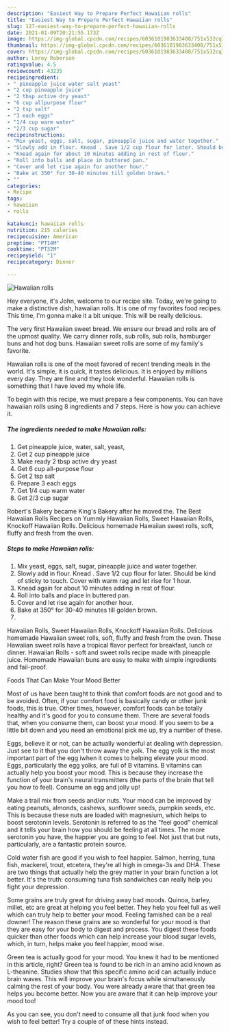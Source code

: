 ```yaml
---
description: "Easiest Way to Prepare Perfect Hawaiian rolls"
title: "Easiest Way to Prepare Perfect Hawaiian rolls"
slug: 127-easiest-way-to-prepare-perfect-hawaiian-rolls
date: 2021-01-09T20:21:55.173Z
image: https://img-global.cpcdn.com/recipes/6036101983633408/751x532cq70/hawaiian-rolls-recipe-main-photo.jpg
thumbnail: https://img-global.cpcdn.com/recipes/6036101983633408/751x532cq70/hawaiian-rolls-recipe-main-photo.jpg
cover: https://img-global.cpcdn.com/recipes/6036101983633408/751x532cq70/hawaiian-rolls-recipe-main-photo.jpg
author: Leroy Roberson
ratingvalue: 4.5
reviewcount: 43235
recipeingredient:
- " pineapple juice water salt yeast"
- "2 cup pineapple juice"
- "2 tbsp active dry yeast"
- "6 cup allpurpose flour"
- "2 tsp salt"
- "3 each eggs"
- "1/4 cup warm water"
- "2/3 cup sugar"
recipeinstructions:
- "Mix yeast, eggs, salt, sugar, pineapple juice and water together."
- "Slowly add in flour. Knead . Save 1/2 cup flour for later. Should be kind of sticky to touch. Cover with warm rag and let rise for 1 hour."
- "Knead again for about 10 minutes adding in rest of flour."
- "Roll into balls and place in buttered pan."
- "Cover and let rise again for another hour."
- "Bake at 350° for 30-40 minutes till golden brown."
- ""
categories:
- Recipe
tags:
- hawaiian
- rolls

katakunci: hawaiian rolls 
nutrition: 215 calories
recipecuisine: American
preptime: "PT14M"
cooktime: "PT32M"
recipeyield: "1"
recipecategory: Dinner

---
```



![Hawaiian rolls](https://img-global.cpcdn.com/recipes/6036101983633408/751x532cq70/hawaiian-rolls-recipe-main-photo.jpg)

Hey everyone, it's John, welcome to our recipe site. Today, we're going to make a distinctive dish, hawaiian rolls. It is one of my favorites food recipes. This time, I'm gonna make it a bit unique. This will be really delicious.

The very first Hawaiian sweet bread. We ensure our bread and rolls are of the upmost quality. We carry dinner rolls, sub rolls, sub rolls, hamburger buns and hot dog buns. Hawaiian sweet rolls are some of my family&#39;s favorite.

Hawaiian rolls is one of the most favored of recent trending meals in the world. It's simple, it is quick, it tastes delicious. It is enjoyed by millions every day. They are fine and they look wonderful. Hawaiian rolls is something that I have loved my whole life.


To begin with this recipe, we must prepare a few components. You can have hawaiian rolls using 8 ingredients and 7 steps. Here is how you can achieve it.

<!--inarticleads1-->

##### The ingredients needed to make Hawaiian rolls:

1. Get  pineapple juice, water, salt, yeast,
1. Get 2 cup pineapple juice
1. Make ready 2 tbsp active dry yeast
1. Get 6 cup all-purpose flour
1. Get 2 tsp salt
1. Prepare 3 each eggs
1. Get 1/4 cup warm water
1. Get 2/3 cup sugar


Robert&#39;s Bakery became King&#39;s Bakery after he moved the. The Best Hawaiian Rolls Recipes on Yummly Hawaiian Rolls, Sweet Hawaiian Rolls, Knockoff Hawaiian Rolls. Delicious homemade Hawaiian sweet rolls, soft, fluffy and fresh from the oven. 

<!--inarticleads2-->

##### Steps to make Hawaiian rolls:

1. Mix yeast, eggs, salt, sugar, pineapple juice and water together.
1. Slowly add in flour. Knead . Save 1/2 cup flour for later. Should be kind of sticky to touch. Cover with warm rag and let rise for 1 hour.
1. Knead again for about 10 minutes adding in rest of flour.
1. Roll into balls and place in buttered pan.
1. Cover and let rise again for another hour.
1. Bake at 350° for 30-40 minutes till golden brown.
1. 


Hawaiian Rolls, Sweet Hawaiian Rolls, Knockoff Hawaiian Rolls. Delicious homemade Hawaiian sweet rolls, soft, fluffy and fresh from the oven. These Hawaiian sweet rolls have a tropical flavor perfect for breakfast, lunch or dinner. Hawaiian Rolls - soft and sweet rolls recipe made with pineapple juice. Homemade Hawaiian buns are easy to make with simple ingredients and fail-proof. 

Foods That Can Make Your Mood Better


Most of us have been taught to think that comfort foods are not good and to be avoided. Often, if your comfort food is basically candy or other junk foods, this is true. Other times, however, comfort foods can be totally healthy and it's good for you to consume them. There are several foods that, when you consume them, can boost your mood. If you seem to be a little bit down and you need an emotional pick me up, try a number of these.

Eggs, believe it or not, can be actually wonderful at dealing with depression. Just see to it that you don't throw away the yolk. The egg yolk is the most important part of the egg iwhen it comes to helping elevate your mood. Eggs, particularly the egg yolks, are full of B vitamins. B vitamins can actually help you boost your mood. This is because they increase the function of your brain's neural transmitters (the parts of the brain that tell you how to feel). Consume an egg and jolly up!

Make a trail mix from seeds and/or nuts. Your mood can be improved by eating peanuts, almonds, cashews, sunflower seeds, pumpkin seeds, etc. This is because these nuts are loaded with magnesium, which helps to boost serotonin levels. Serotonin is referred to as the "feel good" chemical and it tells your brain how you should be feeling at all times. The more serotonin you have, the happier you are going to feel. Not just that but nuts, particularly, are a fantastic protein source.

Cold water fish are good if you wish to feel happier. Salmon, herring, tuna fish, mackerel, trout, etcetera, they're all high in omega-3s and DHA. These are two things that actually help the grey matter in your brain function a lot better. It's the truth: consuming tuna fish sandwiches can really help you fight your depression. 

Some grains are truly great for driving away bad moods. Quinoa, barley, millet, etc are great at helping you feel better. They help you feel full as well which can truly help to better your mood. Feeling famished can be a real downer! The reason these grains are so wonderful for your mood is that they are easy for your body to digest and process. You digest these foods quicker than other foods which can help increase your blood sugar levels, which, in turn, helps make you feel happier, mood wise.

Green tea is actually good for your mood. You knew it had to be mentioned in this article, right? Green tea is found to be rich in an amino acid known as L-theanine. Studies show that this specific amino acid can actually induce brain waves. This will improve your brain's focus while simultaneously calming the rest of your body. You were already aware that that green tea helps you become better. Now you are aware that it can help improve your mood too!

As you can see, you don't need to consume all that junk food when you wish to feel better! Try  a  couple of  of  these  hints  instead.

